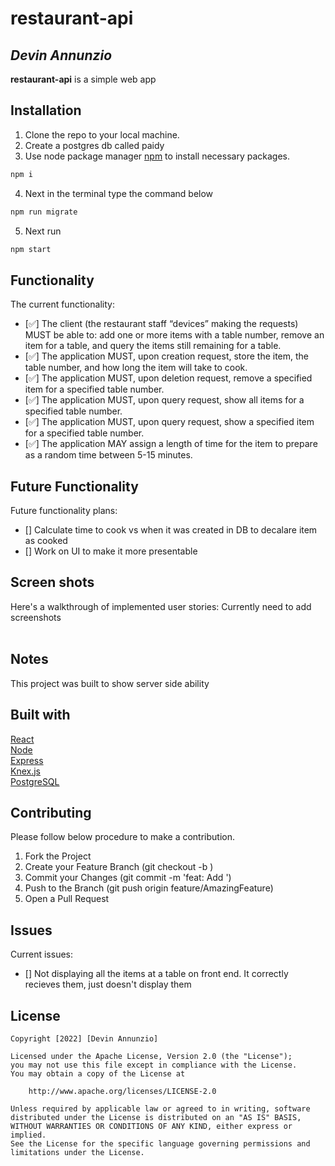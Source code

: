 # restaurant-api

## *Devin Annunzio*

**restaurant-api** is a simple web app 


## Installation
1. Clone the repo to your local machine.
2. Create a postgres db called paidy 
3. Use node package manager [npm](https://www.npmjs.com/) to install necessary packages.

```bash
npm i
```
4. Next in the terminal type the command below
```bash
npm run migrate
```
5. Next run 
```bash
npm start
```

## Functionality 

The current functionality:
* [✅] The client (the restaurant staff “devices” making the requests) MUST be able to: add one or more items with a table number, remove an item for a table, and query the items still remaining for a table.
* [✅] The application MUST, upon creation request, store the item, the table number, and how long the item will take to cook.
* [✅] The application MUST, upon deletion request, remove a specified item for a specified table number.
* [✅] The application MUST, upon query request, show all items for a specified table number.
* [✅] The application MUST, upon query request, show a specified item for a specified table number.
* [✅] The application MAY assign a length of time for the item to prepare as a random time between 5-15 minutes.


## Future Functionality 
Future functionality plans:
* [] Calculate time to cook vs when it was created in DB to decalare item as cooked
* [] Work on UI to make it more presentable


## Screen shots

Here's a walkthrough of implemented user stories: Currently need to add screenshots
</br>
</br>




## Notes
This project was built to show server side ability


## Built with
[React](https://reactjs.org/)<br/>
[Node](https://nodejs.org/en/)<br/>
[Express](https://expressjs.com/)<br/>
[Knex.js](https://knexjs.org/)<br/>
[PostgreSQL](https://www.postgresql.org/docs/)<br/>

## Contributing

Please follow below procedure to make a contribution.

1. Fork the Project
2. Create your Feature Branch (git checkout -b <featurename>)
3. Commit your Changes (git commit -m 'feat: Add <featurename>')
4. Push to the Branch (git push origin feature/AmazingFeature)
5. Open a Pull Request

## Issues 
Current issues:
* [] Not displaying all the items at a table on front end.  It correctly recieves them, just doesn't display them



## License

    Copyright [2022] [Devin Annunzio]

    Licensed under the Apache License, Version 2.0 (the "License");
    you may not use this file except in compliance with the License.
    You may obtain a copy of the License at

        http://www.apache.org/licenses/LICENSE-2.0

    Unless required by applicable law or agreed to in writing, software
    distributed under the License is distributed on an "AS IS" BASIS,
    WITHOUT WARRANTIES OR CONDITIONS OF ANY KIND, either express or implied.
    See the License for the specific language governing permissions and
    limitations under the License.
